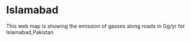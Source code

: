 # Islamabad
This web map is showing the emission of gasses along roads in Gg/yr for Islamabad,Pakistan
